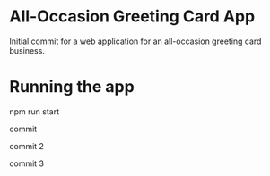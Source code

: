 # All-Occasion Greeting Card App

Initial commit for a web application for an all-occasion greeting card business.

# Running the app

npm run start

commit

commit 2

commit 3